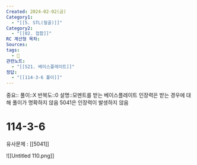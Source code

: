 ```yaml
---
Created: 2024-02-02(금)
Category1:
  - "[[5. STL(철골)]]"
Category2:
  - "[[02. 접합]]"
RC 계산형 목차: 
Sources: 
tags:
  - 🧮
관련노트:
  - "[[S21. 베이스플레이트]]"
정답:
  - "[[114-3-6 풀이]]"
---
```

중요::
풀이::X
반복도::0
설명::모멘트를 받는 베이스플레이트
인장력은 받는 경우에 대해 풀이가 명확하지 않음
5041은 인장력이 발생하지 않음
#  114-3-6

유사문제 : [[5041]]


![[Untitled 110.png]]